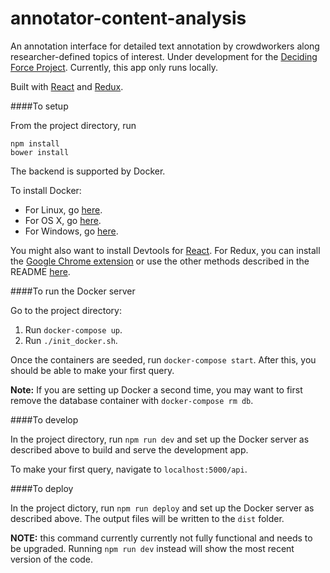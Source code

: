 # annotator-content-analysis

An annotation interface for detailed text annotation by crowdworkers along researcher-defined topics of interest. Under development for the
[Deciding Force Project](http://www.decidingforce.org/). Currently, this app only runs locally.

Built with [React](https://facebook.github.io/react/) and [Redux](https://github.com/reactjs/redux).

####To setup

From the project directory, run

```
npm install
bower install
```

The backend is supported by Docker.

To install Docker:
  * For Linux, go [here](https://docs.docker.com/engine/installation/). 
  * For OS X, go [here](https://docs.docker.com/engine/installation/mac/).
  * For Windows, go [here](https://docs.docker.com/engine/installation/windows/).

You might also want to install Devtools for [React](https://facebook.github.io/react/blog/2015/09/02/new-react-developer-tools.html). For Redux, you can install the [Google Chrome extension](https://chrome.google.com/webstore/detail/redux-devtools/lmhkpmbekcpmknklioeibfkpmmfibljd) or use the other methods described in the README [here](https://github.com/zalmoxisus/redux-devtools-extension).

####To run the Docker server

Go to the project directory: 

1. Run `docker-compose up`.
2. Run `./init_docker.sh`.

Once the containers are seeded, run `docker-compose start`. After this, you should be able to make your first query.

**Note:** If you are setting up Docker a second time, you may want to first remove the database container with `docker-compose rm db`.

####To develop

In the project directory, run `npm run dev` and set up the Docker server as described above to build and serve the development app.

To make your first query, navigate to `localhost:5000/api`.

####To deploy

In the project dictory, run `npm run deploy` and set up the Docker server as described above. The output files will be written to the `dist` folder.

**NOTE:** this command currently currently not fully functional and needs to be upgraded. Running `npm run dev` instead will show the most recent version of the code.